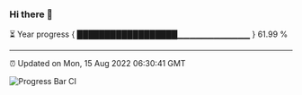 ### Hi there 👋

⏳ Year progress { ██████████████████▁▁▁▁▁▁▁▁▁▁▁▁ } 61.99 %

---

⏰ Updated on Mon, 15 Aug 2022 06:30:41 GMT

![Progress Bar CI](https://github.com/ZhaoGui/ZhaoGui/workflows/Progress%20Bar%20CI/badge.svg)
